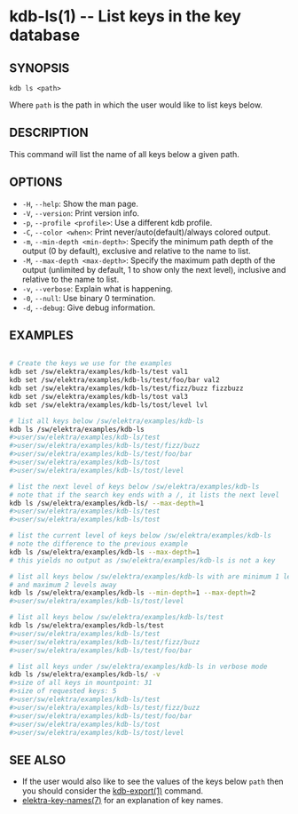kdb-ls(1) -- List keys in the key database
================================

## SYNOPSIS

`kdb ls <path>`  

Where `path` is the path in which the user would like to list keys below.

## DESCRIPTION

This command will list the name of all keys below a given path.  

## OPTIONS

- `-H`, `--help`:
  Show the man page.
- `-V`, `--version`:
  Print version info.
- `-p`, `--profile <profile>`:
  Use a different kdb profile.
- `-C`, `--color <when>`:
  Print never/auto(default)/always colored output.
- `-m`, `--min-depth <min-depth>`:
  Specify the minimum path depth of the output (0 by default), exclusive 
  and relative to the name to list.
- `-M`, `--max-depth <max-depth>`:
  Specify the maximum path depth of the output (unlimited by default, 1 
  to show only the next level), inclusive and relative to the name to list.
- `-v`, `--verbose`:
  Explain what is happening.
- `-0`, `--null`:
  Use binary 0 termination.
- `-d`, `--debug`:
  Give debug information.

## EXAMPLES

```sh

# Create the keys we use for the examples
kdb set /sw/elektra/examples/kdb-ls/test val1
kdb set /sw/elektra/examples/kdb-ls/test/foo/bar val2
kdb set /sw/elektra/examples/kdb-ls/test/fizz/buzz fizzbuzz
kdb set /sw/elektra/examples/kdb-ls/tost val3
kdb set /sw/elektra/examples/kdb-ls/tost/level lvl 

# list all keys below /sw/elektra/examples/kdb-ls
kdb ls /sw/elektra/examples/kdb-ls
#>user/sw/elektra/examples/kdb-ls/test
#>user/sw/elektra/examples/kdb-ls/test/fizz/buzz
#>user/sw/elektra/examples/kdb-ls/test/foo/bar
#>user/sw/elektra/examples/kdb-ls/tost
#>user/sw/elektra/examples/kdb-ls/tost/level

# list the next level of keys below /sw/elektra/examples/kdb-ls
# note that if the search key ends with a /, it lists the next level
kdb ls /sw/elektra/examples/kdb-ls/ --max-depth=1
#>user/sw/elektra/examples/kdb-ls/test
#>user/sw/elektra/examples/kdb-ls/tost

# list the current level of keys below /sw/elektra/examples/kdb-ls
# note the difference to the previous example
kdb ls /sw/elektra/examples/kdb-ls --max-depth=1
# this yields no output as /sw/elektra/examples/kdb-ls is not a key

# list all keys below /sw/elektra/examples/kdb-ls with are minimum 1 level away from that key
# and maximum 2 levels away
kdb ls /sw/elektra/examples/kdb-ls --min-depth=1 --max-depth=2
#>user/sw/elektra/examples/kdb-ls/tost/level

# list all keys below /sw/elektra/examples/kdb-ls/test
kdb ls /sw/elektra/examples/kdb-ls/test
#>user/sw/elektra/examples/kdb-ls/test
#>user/sw/elektra/examples/kdb-ls/test/fizz/buzz
#>user/sw/elektra/examples/kdb-ls/test/foo/bar

# list all keys under /sw/elektra/examples/kdb-ls in verbose mode
kdb ls /sw/elektra/examples/kdb-ls/ -v
#>size of all keys in mountpoint: 31
#>size of requested keys: 5
#>user/sw/elektra/examples/kdb-ls/test
#>user/sw/elektra/examples/kdb-ls/test/fizz/buzz
#>user/sw/elektra/examples/kdb-ls/test/foo/bar
#>user/sw/elektra/examples/kdb-ls/tost
#>user/sw/elektra/examples/kdb-ls/tost/level

```

## SEE ALSO

- If the user would also like to see the values of the keys below `path` then you should
consider the [kdb-export(1)](kdb-export.md) command.
- [elektra-key-names(7)](elektra-key-names.md) for an explanation of key names.
